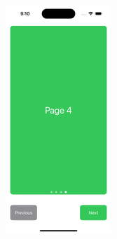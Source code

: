 <img src ="screens/Simulator Screenshot - iPhone 15 Pro - 2024-10-05 at 21.10.06.png" width="240" height="520">
